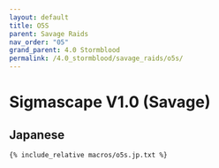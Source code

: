 ```yaml
---
layout: default
title: O5S
parent: Savage Raids
nav_order: "05"
grand_parent: 4.0 Stormblood
permalink: /4.0_stormblood/savage_raids/o5s/
---
```


# Sigmascape V1.0 (Savage)

## Japanese

```
{% include_relative macros/o5s.jp.txt %}
```
